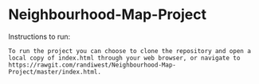 # Neighbourhood-Map-Project

Instructions to run:

	To run the project you can choose to clone the repository and open a local copy of index.html through your web browser, or navigate to https://rawgit.com/randiwest/Neighbourhood-Map-Project/master/index.html.